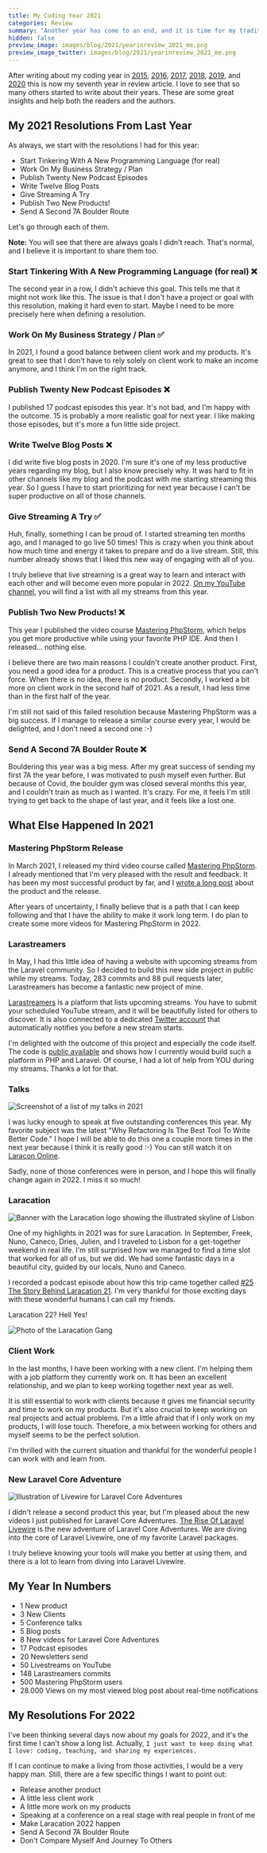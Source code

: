 ```yaml
---
title: My Coding Year 2021
categories: Review
summary: "Another year has come to an end, and it is time for my traditional coding year blog post. I want to take some minutes to think back about the last 12 months and how they changed me as a developer and business."
hidden: false
preview_image: images/blog/2021/yearinreview_2021_me.png
preview_image_twitter: images/blog/2021/yearinreview_2021_me.png
---
```


After writing about my coding year in [2015](https://christoph-rumpel.com/2015/12/what-I-learned-in-2015), [2016](https://christoph-rumpel.com/2016/12/My-coding-year-2016), [2017](https://christoph-rumpel.com/2017/12/my-coding-year-2017), [2018](https://christoph-rumpel.com/2018/12/my-coding-year-2018), [2019](https://christoph-rumpel.com/2020/01/my-coding-year-2019), and [2020](https://christoph-rumpel.com/2020/12/my-coding-year-2020) this is now my seventh year in review article. I love to see that so many others started to write about their years. These are some great insights and help both the readers and the authors.

## My 2021 Resolutions From Last Year

As always, we start with the resolutions I had for this year:

* Start Tinkering With A New Programming Language (for real)
* Work On My Business Strategy / Plan
* Publish Twenty New Podcast Episodes
* Write Twelve Blog Posts
* Give Streaming A Try
* Publish Two New Products!
* Send A Second 7A Boulder Route

Let's go through each of them.

<div class="blognote"><strong>Note:</strong> You will see that there are always goals I didn't reach. That's normal, and I believe it is important to share them too.</div>

### Start Tinkering With A New Programming Language (for real) ❌

The second year in a row, I didn't achieve this goal. This tells me that it might not work like this. The issue is that I don't have a project or goal with this resolution, making it hard even to start. Maybe I need to be more precisely here when defining a resolution.

### Work On My Business Strategy / Plan ✅

In 2021, I found a good balance between client work and my products. It's great to see that I don't have to rely solely on client work to make an income anymore, and I think I'm on the right track.

### Publish Twenty New Podcast Episodes ❌

I published 17 podcast episodes this year. It's not bad, and I'm happy with the outcome.
15 is probably a more realistic goal for next year. I like making those episodes, but it's more a fun little side project.

### Write Twelve Blog Posts ❌

I did write five blog posts in 2020. I'm sure it's one of my less productive years regarding my blog, but I also know precisely why.
It was hard to fit in other channels like my blog and the podcast with me starting streaming this year. So I guess I have to start prioritizing for next year because I can't be super productive on all of those channels.

### Give Streaming A Try ✅

Huh, finally, something I can be proud of. I started streaming ten months ago, and I managed to go live 50 times!
This is crazy when you think about how much time and energy it takes to prepare and do a live stream. Still, this number already shows that I liked this new way of engaging with all of you.

I truly believe that live streaming is a great way to learn and interact with each other and will become even more popular in 2022. [On my YouTube channel](https://www.youtube.com/c/christophrumpel/videos?view=2&sort=dd&live_view=503&shelf_id=0), you will find a list with all my streams from this year.

### Publish Two New Products! ❌

This year I published the video course [Mastering PhpStorm](https://masteringphpstorm.com), which helps you get more productive while using your favorite PHP IDE. And then I released... nothing else.

I believe there are two main reasons I couldn't create another product. First, you need a good idea for a product. This is a creative process that you can't force. When there is no idea, there is no product. Secondly, I worked a bit more on client work in the second half of 2021. As a result, I had less time than in the first half of the year.

I'm still not said of this failed resolution because Mastering PhpStorm was a big success. If I manage to release a similar course every year, I would be delighted, and I don't need a second one :-)

### Send A Second 7A Boulder Route ❌

Bouldering this year was a big mess. After my great success of sending my first 7A the year before, I was motivated to push myself even further. But because of Covid, the boulder gym was closed several months this year, and I couldn't train as much as I wanted. It's crazy. For me, it feels I'm still trying to get back to the shape of last year, and it feels like a lost one.

## What Else Happened In 2021

### Mastering PhpStorm Release

In March 2021, I released my third video course called [Mastering PhpStorm](https://masteringphpstorm.com). I already mentioned that I'm very pleased with the result and feedback. It has been my most successful product by far, and I [wrote a long post](https://christoph-rumpel.com/2021/9/the-video-course-launch-that-made-me-belive-in-myself-again) about the product and the release.

After years of uncertainty, I finally believe that is a path that I can keep following and that I have the ability to make it work long term. I do plan to create some more videos for Mastering PhpStorm in 2022.

### Larastreamers

In May, I had this little idea of having a website with upcoming streams from the Laravel community. So I decided to build this new side project in public while my streams. Today, 283 commits and 88 pull requests later, Larastreamers has become a fantastic new project of mine.

[Larastreamers](https://larastreamers.com) is a platform that lists upcoming streams. You have to submit your scheduled YouTube stream, and it will be beautifully listed for others to discover. It is also connected to a dedicated [Twitter account](https://twitter.com/larastreamers) that automatically notifies you before a new stream starts.

I'm delighted with the outcome of this project and especially the code itself. The code is [public available](https://github.com/christophrumpel/larastreamers) and shows how I currently would build such a platform in PHP and Laravel. Of course, I had a lot of help from YOU during my streams. Thanks a lot for that.

### Talks

<img class="blogimage" alt="Screenshot of a list of my talks in 2021" src="/images/blog/2021/yearinreview_2021_conferences.png" />

I was lucky enough to speak at five outstanding conferences this year. My favorite subject was the latest "Why Refactoring Is The Best Tool To Write Better Code." I hope I will be able to do this one a couple more times in the next year because I think it is really good :-) You can still watch it on [Laracon Online](https://laracon.net/).

Sadly, none of those conferences were in person, and I hope this will finally change again in 2022. I miss it so much!

### Laracation

<img class="blogimage" alt="Banner with the Laracation logo showing the illustrated skyline of Lisbon" src="/images/blog/2021/yearinreview_2021_laracation_banner.png" />

One of my highlights in 2021 was for sure Laracation. In September, Freek, Nuno, Caneco, Dries, Julien, and I traveled to Lisbon for a get-together weekend in real life. I'm still surprised how we managed to find a time slot that worked for all of us, but we did. We had some fantastic days in a beautiful city, guided by our locals, Nuno and Caneco.

I recorded a podcast episode about how this trip came together called [#25 The Story Behind Laracation 21](https://callitaday.transistor.fm/episodes/35-the-story-behind-laracation-21). I'm very thankful for those exciting days with these wonderful humans I can call my friends.

Laracation 22? Hell Yes!

<img class="blogimage" alt="Photo of the Laracation Gang" src="/images/blog/2021/yearinreview_2021_laracation_gang.png" />

### Client Work

In the last months, I have been working with a new client. I'm helping them with a job platform they currently work on.
It has been an excellent relationship, and we plan to keep working together next year as well.

It is still essential to work with clients because it gives me financial security and time to work on my products. But it's also crucial to keep working on real projects and actual problems. I'm a little afraid that if I only work on my products, I will lose touch. Therefore, a mix between working for others and myself seems to be the perfect solution.

I'm thrilled with the current situation and thankful for the wonderful people I can work with and learn from.

### New Laravel Core Adventure

<img class="blogimage" alt="Illustration of Livewire for Laravel Core Adventures" src="/images/blog/2021/yearinreview_2021_lca.jpg" />

I didn't release a second product this year, but I'm pleased about the new videos I just published for Laravel Core Adventures. [The Rise Of Laravel Livewire](https://laravelcoreadventures.com/the-rise-of-laravel-livewire/level/1) is the new adventure of Laravel Core Adventures. We are diving into the core of Laravel Livewire, one of my favorite Laravel packages.

I truly believe knowing your tools will make you better at using them, and there is a lot to learn from diving into Laravel Livewire.

## My Year In Numbers

- 1 New product
- 3 New Clients
- 5 Conference talks
- 5 Blog posts
- 8 New videos for Laravel Core Adventures
- 17 Podcast episodes
- 20 Newsletters send
- 50 Livestreams on YouTube
- 148 Larastreamers commits
- 500 Mastering PhpStorm users
- 28.000 Views on my most viewed blog post about real-time notifications

## My Resolutions For 2022

I've been thinking several days now about my goals for 2022, and it's the first time I can't show a long list. Actually, `I just want to keep doing what I love: coding, teaching, and sharing my experiences.`

If I can continue to make a living from those activities, I would be a very happy man. Still, there are a few specific things I want to point out:

* Release another product
* A little less client work
* A little more work on my products
* Speaking at a conference on a real stage with real people in front of me
* Make Laracation 2022 happen
* Send A Second 7A Boulder Route
* Don't Compare Myself And Journey To Others
